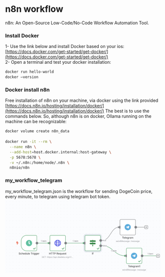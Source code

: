 # n8n workflow
n8n: An Open-Source Low-Code/No-Code Workflow Automation Tool.

### Install Docker
1- Use the link below and install Docker based on your ios:[https://docs.docker.com/get-started/get-docker/](https://docs.docker.com/get-started/get-docker/) <br>
2- Open a terminal and test your docker installation: <br>
 ``` bash
docker run hello-world
docker –version
```
### Docker install n8n 
Free installation of n8n on your machine, via docker using the link provided [https://docs.n8n.io/hosting/installation/docker/](https://docs.n8n.io/hosting/installation/docker/)
The best is to use the commands below. So, although n8n is on docker, Ollama running on the machine can be recognizable: <br>
```bash
docker volume create n8n_data

docker run -it --rm \
  --name n8n \
  --add-host=host.docker.internal:host-gateway \
  -p 5678:5678 \
  -v ~/.n8n:/home/node/.n8n \
  n8nio/n8n
```
### my_workflow_telegram
my_workflow_telegram.json is the workflow for sending DogeCoin price, every minute, to telegram using telegram bot token.<br>
![workflow1](images/workflow1.png)





